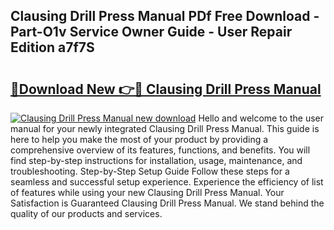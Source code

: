 ## Clausing Drill Press Manual PDf Free Download - Part-O1v Service Owner Guide - User Repair Edition a7f7S

# <h2><a href="http://bc10454.oget.top/?id=Clausing+Drill+Press+Manual">🔗Download New 👉🔴 Clausing Drill Press Manual</a></h2>

[![Clausing Drill Press Manual new download](https://i.imgur.com/5g1atiW.png)](http://bc10454.oget.top/?id=Clausing+Drill+Press+Manual)
Hello and welcome to the user manual for your newly integrated Clausing Drill Press Manual. This guide is here to help you make the most of your product by providing a comprehensive overview of its features, functions, and benefits. You will find step-by-step instructions for installation, usage, maintenance, and troubleshooting. Step-by-Step Setup Guide Follow these steps for a seamless and successful setup experience. Experience the efficiency of list of features while using your new Clausing Drill Press Manual. Your Satisfaction is Guaranteed Clausing Drill Press Manual. We stand behind the quality of our products and services.
